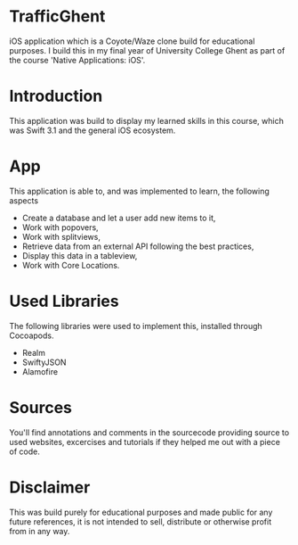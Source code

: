 # TrafficGhent
iOS application which is a Coyote/Waze clone build for educational purposes. I build this in my final year of University College Ghent as part of the course 'Native Applications: iOS'.

# Introduction
This application was build to display my learned skills in this course, which was Swift 3.1 and the general iOS ecosystem.

# App

This application is able to, and was implemented to learn, the following aspects 
* Create a database and let a user add new items to it,
* Work with popovers,
* Work with splitviews,
* Retrieve data from an external API following the best practices,
* Display this data in a tableview,
* Work with Core Locations.
   
# Used Libraries
The following libraries were used to implement this, installed through Cocoapods.
* Realm
* SwiftyJSON
* Alamofire

# Sources

You'll find annotations and comments in the sourcecode providing source to used websites, excercises and tutorials if they helped me out with a piece of code.

# Disclaimer

This was build purely for educational purposes and made public for any future references, it is not intended to sell, distribute or otherwise profit from in any way.
